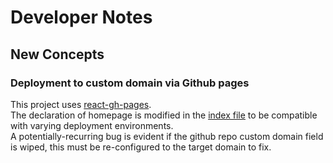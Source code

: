 # Developer Notes

## New Concepts

### Deployment to custom domain via Github pages

This project uses [react-gh-pages](https://github.com/gitname/react-gh-pages).  
The declaration of homepage is modified in the [index file](/src/index.js) to be compatible with varying deployment environments.  
A potentially-recurring bug is evident if the github repo custom domain field is wiped, this must be re-configured to the target domain to fix.
